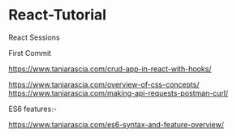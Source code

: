 # React-Tutorial

React Sessions


First Commit      

https://www.taniarascia.com/crud-app-in-react-with-hooks/

https://www.taniarascia.com/overview-of-css-concepts/
https://www.taniarascia.com/making-api-requests-postman-curl/

ES6 features:-

https://www.taniarascia.com/es6-syntax-and-feature-overview/